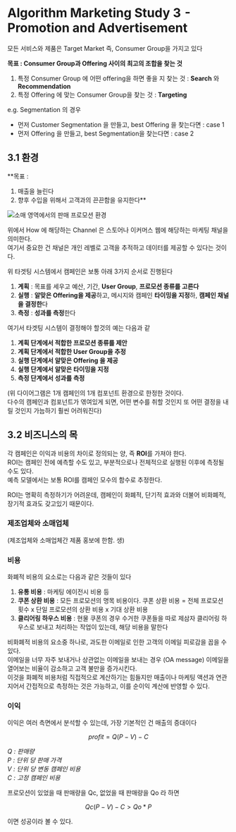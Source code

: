 # Algorithm Marketing Study 3  -  Promotion and Advertisement

모든 서비스와 제품은 Target Market 즉, Consumer Group을 가지고 있다

**목표 : Consumer Group과 Offering 사이의 최고의 조합을 찾는 것**  
1. 특정 Consumer Group 에 어떤 offering을 하면 좋을 지 찾는 것 : **Search** 와 **Recommendation**  
2. 특정 Offering 에 맞는 Consumer Group을 찾는 것 : **Targeting**

e.g. Segmentation 의 경우   
- 먼저 Customer Segmentation 을 만들고, best Offering 을 찾는다면 : case 1  
- 먼저 Offering 을 만들고, best Segmentation을 찾는다면 : case 2

## 3.1 환경

**목표 :  
1. 매출을 늘린다  
2. 향후 수입을 위해서 고객과의 끈끈함을 유지한다**

![&#xC18C;&#xB9E4; &#xC601;&#xC5ED;&#xC5D0;&#xC11C;&#xC758; &#xD310;&#xB9E4; &#xD504;&#xB85C;&#xBAA8;&#xC158; &#xD658;&#xACBD;](https://cdn-images-1.medium.com/max/1600/1*aIqGmQW4QV5AgEsOZ1SAOQ.png)

위에서 How 에 해당하는 Channel 은 스토어나 이커머스 웹에 해당하는 마케팅 채널을 의미한다.  
여기서 중요한 건 채널은 개인 레벨로 고객을 추적하고 데이터를 제공할 수 있다는 것이다.  

위 타겟팅 시스템에서 캠페인은 보통 아래 3가지 순서로 진행된다

1. **계획** : 목표를 세우고 예산, 기간, **User Group**, **프로모션 종류를 고른다**
2. **실행** : **알맞은 Offering을 제공**하고, 메시지와 캠페인 **타이밍을 지정**하, **캠페인 채널을 결정한**다
3. **측정** : **성과를 측정**한다

여기서 타겟팅 시스템이 결정해야 할것의 예는 다음과 같

1. **계획 단계에서 적합한 프로모션 종류를 제안**
2. **계획 단계에서 적합한 User Group을 추정**
3. **실행 단계에서 알맞은 Offering 을 제공**
4. **실행 단계에서 알맞은 타이밍을 지정**
5. **측정 단계에서 성과를 측정**

\(위 다이어그램은 1개 캠페인의 1개 컴포넌트 환경으로 한정한 것이다.   
다수의 캠페인과 컴포넌트가 엮여있게 되면,  어떤 변수를 취할 것인지 또 어떤 결정을 내릴 것인지 가늠하기 훨씬 어려워진다\)

## 3.2 비즈니스의 목

각 캠페인은 이익과 비용의 차이로 정의되는 양, 즉 **ROI**를 가져야 한다.  
ROI는 캠페인 전에 예측할 수도 있고, 부분적으로나 전체적으로 실행된 이후에 측정될 수도 있다.  
예측 모델에서는 보통 ROI를 캠페인 모수의 함수로 추정한다.

ROI는 명확히 측정하기가 어려운데, 캠페인이 화폐적, 단기적 효과와 더불어 비화폐적, 장기적 효과도 갖고있기 때문이다.

### 제조업체와 소매업체

\(제조업체와 소매업체간 제품 홍보에 한함. 생\)

### 비용

화폐적 비용의 요소로는 다음과 같은 것들이 있다

1. **유통 비용** : 마케팅 에이전시 비용 등
2. **쿠폰 상환 비용** : 모든 프로모션의 명목 비용이다. 쿠폰 상환 비용 = 전체 프로모션 횟수 x 단일 프로모션의 상환 비용 x 기대 상환 비용
3. **클리어링 하우스 비용** : 현물 쿠폰의 경우 수거한 쿠폰들을 따로 제삼자 클리어링 하우스로 보내고 처리하는 작업이 있는데, 해당 비용을 말한다

비화폐적 비용의 요소중 하나로, 과도한 이메일로 인한 고객의 이메일 피로감을 꼽을 수 있다.  
이메일을 너무 자주 보내거나 상관없는 이메일을 보내는 경우 \(OA message\) 이메일을 열어보는 비율이 감소하고 고객 불만을 증가시킨다.  
이것을 화폐적 비용처럼 직접적으로 계산하기는 힘들지만 매출이나 마케팅 액션과 연관지어서 간접적으로 측정하는 것은 가능하고, 이를 순이익 계산에 반영할 수 있다.

### 이익

이익은 여러 측면에서 분석할 수 있는데, 가장 기본적인 건 매출의 증대이다

$$
profit = Q(P - V) - C
$$

_Q : 판매량  
P : 단위 당 판매 가격  
V : 단위 당 변동 캠페인 비용  
C : 고정 캠페인 비용_

프로모션이 있었을 때 판매량을 Qc, 없었을 때 판매량을 Qo 라 하면

$$
Qc(P - V) - C > Qo * P
$$

이면 성공이라 볼 수 있다.





